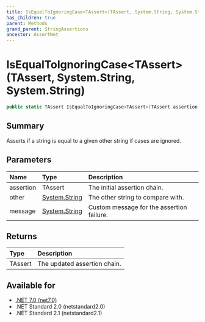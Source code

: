 ```yaml
---
title: IsEqualToIgnoringCase<TAssert>(TAssert, System.String, System.String)
has_children: true
parent: Methods
grand_parent: StringAssertions
ancestor: AssertNet
---
```

# IsEqualToIgnoringCase&lt;TAssert&gt;(TAssert, System.String, System.String)

```csharp
public static TAssert IsEqualToIgnoringCase<TAssert>(TAssert assertion, System.String other, System.String message);
```

## Summary
Asserts if a string is equal to a given other string if cases are ignored.

## Parameters
| Name      | Type                                                                        | Description                               |
|:----------|:----------------------------------------------------------------------------|:------------------------------------------|
| assertion | TAssert                                                                     | The initial assertion chain.              |
| other     | [System.String](https://learn.microsoft.com/en-us/dotnet/api/system.string) | The other string to compare with.         |
| message   | [System.String](https://learn.microsoft.com/en-us/dotnet/api/system.string) | Custom message for the assertion failure. |


## Returns
| Type    | Description                  |
|:--------|:-----------------------------|
| TAssert | The updated assertion chain. |

## Available for
- [.NET 7.0 (net7.0)](https://versionsof.net/core/7.0/)
- .NET Standard 2.0 (netstandard2.0)
- .NET Standard 2.1 (netstandard2.1)
